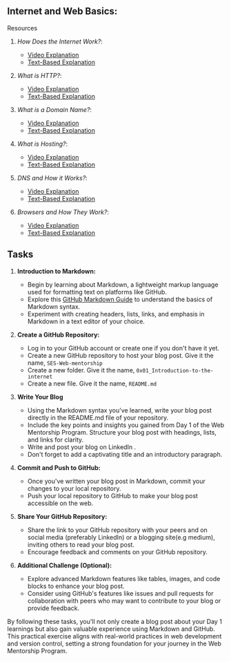## **Internet and Web Basics:**
Resources

1. *How Does the Internet Work?*:
   - [Video Explanation](https://www.youtube.com/watch?v=7_LPdttKXPc)
   - [Text-Based Explanation](https://web.stanford.edu/class/msande91si/www-spr04/readings/week1/InternetWhitepaper.htm)

2. *What is HTTP?*:
   - [Video Explanation](https://www.youtube.com/watch?v=iYM2zFP3Zn0)
   - [Text-Based Explanation](https://developer.mozilla.org/en-US/docs/Web/HTTP)

3. *What is a Domain Name?*:
   - [Video Explanation](https://www.youtube.com/watch?v=Om2P6L7lOeU)
   - [Text-Based Explanation](https://www.icann.org/resources/pages/domain-name-what-why-2021-02-12-en)

4. *What is Hosting?*:
   - [Video Explanation](https://www.youtube.com/watch?v=LBjIy0DOv-M)
   - [Text-Based Explanation](https://www.cloudflare.com/learning/what-is-web-hosting/)

5. *DNS and How it Works?*:
    - [Video Explanation](https://www.youtube.com/watch?v=MPeiMqWsrG8)
    - [Text-Based Explanation](https://howdns.works/)

6. *Browsers and How They Work?*:
    - [Video Explanation](https://www.youtube.com/watch?v=BgkDMgAqjI0)
    - [Text-Based Explanation](https://developer.mozilla.org/en-US/docs/Learn/Getting_started_with_the_web/Browser_basics)

## Tasks 

1. **Introduction to Markdown:**
   - Begin by learning about Markdown, a lightweight markup language used for formatting text on platforms like GitHub.
   - Explore this [GitHub Markdown Guide](https://guides.github.com/features/mastering-markdown/) to understand the basics of Markdown syntax.
   - Experiment with creating headers, lists, links, and emphasis in Markdown in a text editor of your choice.

2. **Create a GitHub Repository:**
   - Log in to your GitHub account or create one if you don't have it yet.
   - Create a new GitHub repository to host your blog post. Give it the name, ```SES-Web-mentorship```
   - Create a new folder. Give it the name, ```0x01_Introduction-to-the-internet```
   - Create a new file. Give it the name, ```README.md```

3. **Write Your Blog**
   - Using the Markdown syntax you've learned, write your blog post directly in the README.md file of your repository.
   - Include the key points and insights you gained from Day 1 of the Web Mentorship Program. Structure your blog post with headings, lists, and links for clarity.
   - Write and post your blog on LinkedIn .
   - Don't forget to add a captivating title and an introductory paragraph.

4. **Commit and Push to GitHub:**
   - Once you've written your blog post in Markdown, commit your changes to your local repository.
   - Push your local repository to GitHub to make your blog post accessible on the web.

5. **Share Your GitHub Repository:**
   - Share the link to your GitHub repository with your peers and on social media (preferably LinkedIn) or a blogging site(e.g medium), inviting others to read your blog post.
   - Encourage feedback and comments on your GitHub repository.

6. **Additional Challenge (Optional):**
   - Explore advanced Markdown features like tables, images, and code blocks to enhance your blog post.
   - Consider using GitHub's features like issues and pull requests for collaboration with peers who may want to contribute to your blog or provide feedback.

By following these tasks, you'll not only create a blog post about your Day 1 learnings but also gain valuable experience using Markdown and GitHub. This practical exercise aligns with real-world practices in web development and version control, setting a strong foundation for your journey in the Web Mentorship Program.